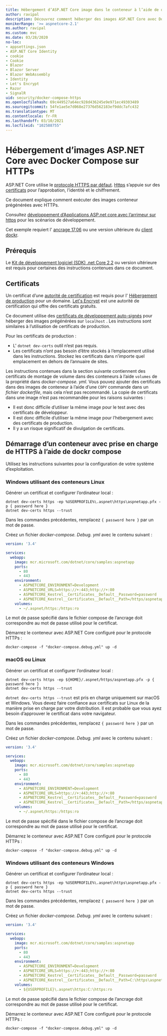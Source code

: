 ```yaml
---
title: Hébergement d’ASP.NET Core image dans le conteneur à l’aide de dockr compose avec HTTPs
author: ravipal
description: Découvrez comment héberger des images ASP.NET Core avec Docker Compose via HTTPs
monikerRange: '>= aspnetcore-2.1'
ms.author: ravipal
ms.custom: mvc
ms.date: 03/28/2020
no-loc:
- appsettings.json
- ASP.NET Core Identity
- cookie
- Cookie
- Blazor
- Blazor Server
- Blazor WebAssembly
- Identity
- Let's Encrypt
- Razor
- SignalR
uid: security/docker-compose-https
ms.openlocfilehash: 69c449527a64ec928d436245e9e971ec49303489
ms.sourcegitcommit: 54fe1ae5e7d068e27376d562183ef9ddc7afc432
ms.translationtype: MT
ms.contentlocale: fr-FR
ms.lasthandoff: 03/10/2021
ms.locfileid: "102588755"
---
```

# <a name="hosting-aspnet-core-images-with-docker-compose-over-https"></a>Hébergement d’images ASP.NET Core avec Docker Compose sur HTTPs


ASP.NET Core utilise le [protocole HTTPS par défaut](./enforcing-ssl.md). [Https](https://en.wikipedia.org/wiki/HTTPS) s’appuie sur des [certificats](https://en.wikipedia.org/wiki/Public_key_certificate) pour l’approbation, l’identité et le chiffrement.

Ce document explique comment exécuter des images conteneur prégénérées avec HTTPs.

Consultez [développement d’Applications ASP.net core avec l’arrimeur sur https](https://github.com/dotnet/dotnet-docker/blob/main/samples/run-aspnetcore-https-development.md) pour les scénarios de développement.

Cet exemple requiert l' [ancrage 17,06](https://docs.docker.com/release-notes/docker-ce) ou une version ultérieure du [client dockr](https://www.docker.com/products/docker).

## <a name="prerequisites"></a>Prérequis

Le [Kit de développement logiciel (SDK) .net Core 2,2](https://dotnet.microsoft.com/download) ou version ultérieure est requis pour certaines des instructions contenues dans ce document.

## <a name="certificates"></a>Certificats

Un certificat d’une [autorité de certification](https://wikipedia.org/wiki/Certificate_authority) est requis pour l' [Hébergement de production](https://blogs.msdn.microsoft.com/webdev/2017/11/29/configuring-https-in-asp-net-core-across-different-platforms/) pour un domaine. [Let's Encrypt](https://letsencrypt.org/) est une autorité de certification qui offre des certificats gratuits.

Ce document utilise des [certificats de développement auto-signés](https://wikipedia.org/wiki/Self-signed_certificate) pour héberger des images prégénérées sur `localhost` . Les instructions sont similaires à l’utilisation de certificats de production.

Pour les certificats de production :

* L' `dotnet dev-certs` outil n’est pas requis.
* Les certificats n’ont pas besoin d’être stockés à l’emplacement utilisé dans les instructions. Stockez les certificats dans n’importe quel emplacement en dehors de l’annuaire de sites.

Les instructions contenues dans la section suivante contiennent des certificats de montage de volume dans des conteneurs à l’aide `volumes` de la propriété dans *docker-compose. yml.* Vous pouvez ajouter des certificats dans des images de conteneur à l’aide d’une `COPY` commande dans un *fichier dockerfile*, mais cela n’est pas recommandé. La copie de certificats dans une image n’est pas recommandée pour les raisons suivantes :

* Il est donc difficile d’utiliser la même image pour le test avec des certificats de développeur.
* Il est donc difficile d’utiliser la même image pour l’hébergement avec des certificats de production.
* Il y a un risque significatif de divulgation de certificats.

## <a name="starting-a-container-with-https-support-using-docker-compose"></a>Démarrage d’un conteneur avec prise en charge de HTTPS à l’aide de dockr compose

Utilisez les instructions suivantes pour la configuration de votre système d’exploitation.

### <a name="windows-using-linux-containers"></a>Windows utilisant des conteneurs Linux

Générer un certificat et configurer l’ordinateur local :

```dotnetcli
dotnet dev-certs https -ep %USERPROFILE%\.aspnet\https\aspnetapp.pfx -p { password here }
dotnet dev-certs https --trust
```

Dans les commandes précédentes, remplacez `{ password here }` par un mot de passe.

Créez un fichier _docker-compose. Debug. yml_ avec le contenu suivant :

```yaml
version: '3.4'

services:
  webapp:
    image: mcr.microsoft.com/dotnet/core/samples:aspnetapp
    ports:
      - 80
      - 443
    environment:
      - ASPNETCORE_ENVIRONMENT=Development
      - ASPNETCORE_URLS=https://+:443;http://+:80
      - ASPNETCORE_Kestrel__Certificates__Default__Password=password
      - ASPNETCORE_Kestrel__Certificates__Default__Path=/https/aspnetapp.pfx
    volumes:
      - ~/.aspnet/https:/https:ro
```
Le mot de passe spécifié dans le fichier compose de l’ancrage doit correspondre au mot de passe utilisé pour le certificat.

Démarrez le conteneur avec ASP.NET Core configuré pour le protocole HTTPs :

```console
docker-compose -f "docker-compose.debug.yml" up -d
```

### <a name="macos-or-linux"></a>macOS ou Linux

Générer un certificat et configurer l’ordinateur local :

```dotnetcli
dotnet dev-certs https -ep ${HOME}/.aspnet/https/aspnetapp.pfx -p { password here }
dotnet dev-certs https --trust
```

`dotnet dev-certs https --trust` est pris en charge uniquement sur macOS et Windows. Vous devez faire confiance aux certificats sur Linux de la manière prise en charge par votre distribution. Il est probable que vous ayez besoin d’approuver le certificat dans votre navigateur.

Dans les commandes précédentes, remplacez `{ password here }` par un mot de passe.

Créez un fichier _docker-compose. Debug. yml_ avec le contenu suivant :

```yaml
version: '3.4'

services:
  webapp:
    image: mcr.microsoft.com/dotnet/core/samples:aspnetapp
    ports:
      - 80
      - 443
    environment:
      - ASPNETCORE_ENVIRONMENT=Development
      - ASPNETCORE_URLS=https://+:443;http://+:80
      - ASPNETCORE_Kestrel__Certificates__Default__Password=password
      - ASPNETCORE_Kestrel__Certificates__Default__Path=/https/aspnetapp.pfx
    volumes:
      - ~/.aspnet/https:/https:ro
```
Le mot de passe spécifié dans le fichier compose de l’ancrage doit correspondre au mot de passe utilisé pour le certificat.

Démarrez le conteneur avec ASP.NET Core configuré pour le protocole HTTPs :

```console
docker-compose -f "docker-compose.debug.yml" up -d
```

### <a name="windows-using-windows-containers"></a>Windows utilisant des conteneurs Windows

Générer un certificat et configurer l’ordinateur local :

```dotnetcli
dotnet dev-certs https -ep %USERPROFILE%\.aspnet\https\aspnetapp.pfx -p { password here }
dotnet dev-certs https --trust
```

Dans les commandes précédentes, remplacez `{ password here }` par un mot de passe.

Créez un fichier _docker-compose. Debug. yml_ avec le contenu suivant :

```yaml
version: '3.4'

services:
  webapp:
    image: mcr.microsoft.com/dotnet/core/samples:aspnetapp
    ports:
      - 80
      - 443
    environment:
      - ASPNETCORE_ENVIRONMENT=Development
      - ASPNETCORE_URLS=https://+:443;http://+:80
      - ASPNETCORE_Kestrel__Certificates__Default__Password=password
      - ASPNETCORE_Kestrel__Certificates__Default__Path=C:\https\aspnetapp.pfx
    volumes:
      - ${USERPROFILE}\.aspnet\https:C:\https:ro
```
Le mot de passe spécifié dans le fichier compose de l’ancrage doit correspondre au mot de passe utilisé pour le certificat.

Démarrez le conteneur avec ASP.NET Core configuré pour le protocole HTTPs :

```console
docker-compose -f "docker-compose.debug.yml" up -d
```
